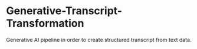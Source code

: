# Generative-Transcript-Transformation
Generative AI pipeline in order to create structured transcript from text data. 
